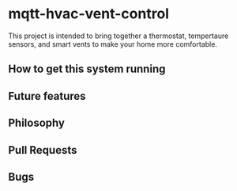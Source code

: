 # mqtt-hvac-vent-control
This project is intended to bring together a thermostat, tempertaure sensors, and smart vents to make your home more comfortable.

## How to get this system running

## Future features

## Philosophy

## Pull Requests

## Bugs
